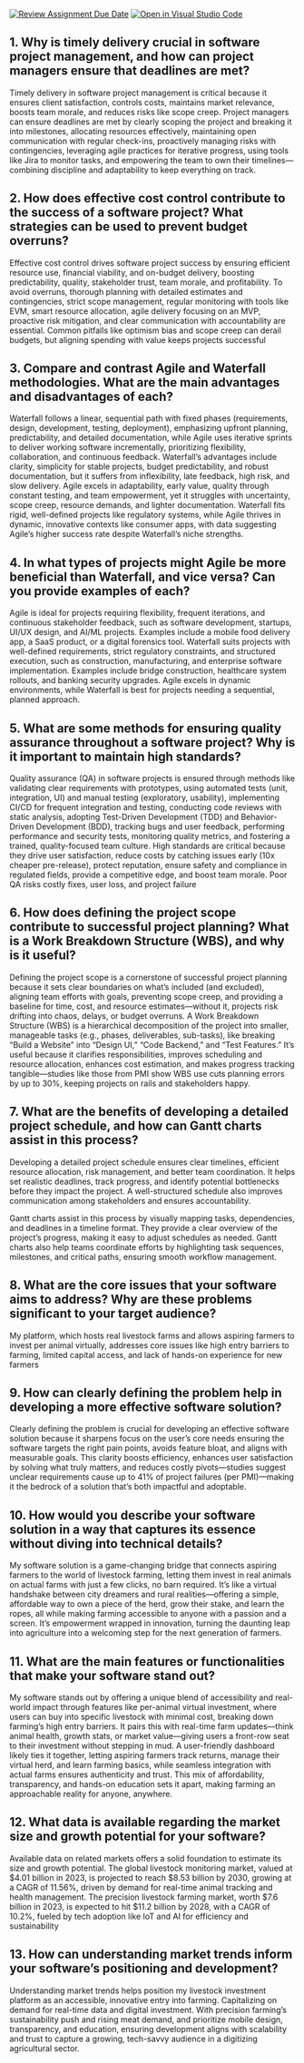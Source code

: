 [![Review Assignment Due Date](https://classroom.github.com/assets/deadline-readme-button-22041afd0340ce965d47ae6ef1cefeee28c7c493a6346c4f15d667ab976d596c.svg)](https://classroom.github.com/a/9pw6JKcu)
[![Open in Visual Studio Code](https://classroom.github.com/assets/open-in-vscode-2e0aaae1b6195c2367325f4f02e2d04e9abb55f0b24a779b69b11b9e10269abc.svg)](https://classroom.github.com/online_ide?assignment_repo_id=18618128&assignment_repo_type=AssignmentRepo)
## 1. Why is timely delivery crucial in software project management, and how can project managers ensure that deadlines are met?
Timely delivery in software project management is critical because it ensures client satisfaction, controls costs, maintains market relevance, boosts team morale, and reduces risks like scope creep.
 Project managers can ensure deadlines are met by clearly scoping the project and breaking it into milestones, allocating resources effectively, maintaining open communication with regular check-ins, proactively managing risks with contingencies, leveraging agile practices for iterative progress, using tools like Jira to monitor tasks, and empowering the team to own their timelines—combining discipline and adaptability to keep everything on track.

## 2. How does effective cost control contribute to the success of a software project? What strategies can be used to prevent budget overruns?
Effective cost control drives software project success by ensuring efficient resource use, financial viability, and on-budget delivery, boosting predictability, quality, stakeholder trust, team morale, and profitability.
 To avoid overruns, thorough planning with detailed estimates and contingencies, strict scope management, regular monitoring with tools like EVM, smart resource allocation, agile delivery focusing on an MVP, proactive risk mitigation, and clear communication with accountability are essential. Common pitfalls like optimism bias and scope creep can derail budgets, but aligning spending with value keeps projects successful

## 3. Compare and contrast Agile and Waterfall methodologies. What are the main advantages and disadvantages of each?
Waterfall follows a linear, sequential path with fixed phases (requirements, design, development, testing, deployment), emphasizing upfront planning, predictability, and detailed documentation, while Agile uses iterative sprints to deliver working software incrementally, prioritizing flexibility, collaboration, and continuous feedback. 
Waterfall’s advantages include clarity, simplicity for stable projects, budget predictability, and robust documentation, but it suffers from inflexibility, late feedback, high risk, and slow delivery. 
Agile excels in adaptability, early value, quality through constant testing, and team empowerment, yet it struggles with uncertainty, scope creep, resource demands, and lighter documentation. 
Waterfall fits rigid, well-defined projects like regulatory systems, while Agile thrives in dynamic, innovative contexts like consumer apps, with data suggesting Agile’s higher success rate despite Waterfall’s niche strengths.

## 4. In what types of projects might Agile be more beneficial than Waterfall, and vice versa? Can you provide examples of each?
Agile is ideal for projects requiring flexibility, frequent iterations, and continuous stakeholder feedback, such as software development, startups, UI/UX design, and AI/ML projects. 
Examples include a mobile food delivery app, a SaaS product, or a digital forensics tool. 
Waterfall suits projects with well-defined requirements, strict regulatory constraints, and structured execution, such as construction, manufacturing, and enterprise software implementation. 
Examples include bridge construction, healthcare system rollouts, and banking security upgrades. Agile excels in dynamic environments, while Waterfall is best for projects needing a sequential, planned approach.

## 5. What are some methods for ensuring quality assurance throughout a software project? Why is it important to maintain high standards?
Quality assurance (QA) in software projects is ensured through methods like validating clear requirements with prototypes, using automated tests (unit, integration, UI) and manual testing (exploratory, usability), implementing CI/CD for frequent integration and testing, conducting code reviews with static analysis, adopting Test-Driven Development (TDD) and Behavior-Driven Development (BDD), tracking bugs and user feedback, performing performance and security tests, monitoring quality metrics, and fostering a trained, quality-focused team culture. High standards are critical because they drive user satisfaction, reduce costs by catching issues early (10x cheaper pre-release), protect reputation, ensure safety and compliance in regulated fields, provide a competitive edge, and boost team morale. Poor QA risks costly fixes, user loss, and project failure

## 6. How does defining the project scope contribute to successful project planning? What is a Work Breakdown Structure (WBS), and why is it useful?
   Defining the project scope is a cornerstone of successful project planning because it sets clear boundaries on what’s included (and excluded), aligning team efforts with goals, preventing scope creep, and providing a baseline for time, cost, and resource estimates—without it, projects risk drifting into chaos, delays, or budget overruns. 
   A Work Breakdown Structure (WBS) is a hierarchical decomposition of the project into smaller, manageable tasks (e.g., phases, deliverables, sub-tasks), like breaking “Build a Website” into “Design UI,” “Code Backend,” and “Test Features.” It’s useful because it clarifies responsibilities, improves scheduling and resource allocation, enhances cost estimation, and makes progress tracking tangible—studies like those from PMI show WBS use cuts planning errors by up to 30%, keeping projects on rails and stakeholders happy.
## 7. What are the benefits of developing a detailed project schedule, and how can Gantt charts assist in this process?
 Developing a detailed project schedule ensures clear timelines, efficient resource allocation, risk management, and better team coordination. It helps set realistic deadlines, track progress, and identify potential bottlenecks before they impact the project. A well-structured schedule also improves communication among stakeholders and ensures accountability.

Gantt charts assist in this process by visually mapping tasks, dependencies, and deadlines in a timeline format. They provide a clear overview of the project’s progress, making it easy to adjust schedules as needed. Gantt charts also help teams coordinate efforts by highlighting task sequences, milestones, and critical paths, ensuring smooth workflow management.
  

## 8. What are the core issues that your software aims to address? Why are these problems significant to your target audience?
My platform, which hosts real livestock farms and allows aspiring farmers to invest per animal virtually, addresses core issues like high entry barriers to farming, limited capital access, and lack of hands-on experience for new farmers

## 9. How can clearly defining the problem help in developing a more effective software solution?
Clearly defining the problem is crucial for developing an effective software solution because it sharpens focus on the user’s core needs ensuring the software targets the right pain points, avoids feature bloat, and aligns with measurable goals. This clarity boosts efficiency, enhances user satisfaction by solving what truly matters, and reduces costly pivots—studies suggest unclear requirements cause up to 41% of project failures (per PMI)—making it the bedrock of a solution that’s both impactful and adoptable.

## 10. How would you describe your software solution in a way that captures its essence without diving into technical details?
My  software solution is a game-changing bridge that connects aspiring farmers to the world of livestock farming, letting them invest in real animals on actual farms with just a few clicks, no barn required. It’s like a virtual handshake between city dreamers and rural realities—offering a simple, affordable way to own a piece of the herd, grow their stake, and learn the ropes, all while making farming accessible to anyone with a passion and a screen. It’s empowerment wrapped in innovation, turning the daunting leap into agriculture into a welcoming step for the next generation of farmers.

## 11. What are the main features or functionalities that make your software stand out?
My software stands out by offering a unique blend of accessibility and real-world impact through features like per-animal virtual investment, where users can buy into specific livestock with minimal cost, breaking down farming’s high entry barriers. It pairs this with real-time farm updates—think animal health, growth stats, or market value—giving users a front-row seat to their investment without stepping in mud. A user-friendly dashboard likely ties it together, letting aspiring farmers track returns, manage their virtual herd, and learn farming basics, while seamless integration with actual farms ensures authenticity and trust. This mix of affordability, transparency, and hands-on education sets it apart, making farming an approachable reality for anyone, anywhere.

## 12. What data is available regarding the market size and growth potential for your software?
Available data on related markets offers a solid foundation to estimate its size and growth potential. The global livestock monitoring market, valued at $4.01 billion in 2023, is projected to reach $8.53 billion by 2030, growing at a CAGR of 11.56%, driven by demand for real-time animal tracking and health management. The precision livestock farming market, worth $7.6 billion in 2023, is expected to hit $11.2 billion by 2028, with a CAGR of 10.2%, fueled by tech adoption like IoT and AI for efficiency and sustainability

## 13. How can understanding market trends inform your software’s positioning and development?
Understanding market trends helps position my livestock investment platform as an accessible, innovative entry into farming. Capitalizing on demand for real-time data and digital investment. With precision farming’s sustainability push and rising meat demand, and prioritize mobile design, transparency, and education, ensuring development aligns with scalability and trust to capture a growing, tech-savvy audience in a digitizing agricultural sector.

